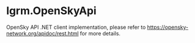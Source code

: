 # Igrm.OpenSkyApi
OpenSky API .NET client implementation, please refer to https://opensky-network.org/apidoc/rest.html for more details.
